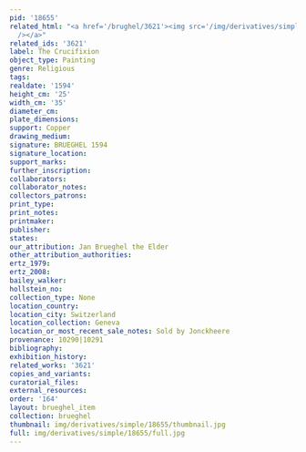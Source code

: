 ```yaml
---
pid: '18655'
related_html: "<a href='/brughel/3621'><img src='/img/derivatives/simple/3621/thumbnail.jpg'
  /></a>"
related_ids: '3621'
label: The Crucifixion
object_type: Painting
genre: Religious
tags: 
realdate: '1594'
height_cm: '25'
width_cm: '35'
diameter_cm: 
plate_dimensions: 
support: Copper
drawing_medium: 
signature: BRUEGHEL 1594
signature_location: 
support_marks: 
further_inscription: 
collaborators: 
collaborator_notes: 
collectors_patrons: 
print_type: 
print_notes: 
printmaker: 
publisher: 
states: 
our_attribution: Jan Brueghel the Elder
other_attribution_authorities: 
ertz_1979: 
ertz_2008: 
bailey_walker: 
hollstein_no: 
collection_type: None
location_country: 
location_city: Switzerland
location_collection: Geneva
location_or_most_recent_sale_notes: Sold by Jonckheere
provenance: 10290|10291
bibliography: 
exhibition_history: 
related_works: '3621'
copies_and_variants: 
curatorial_files: 
external_resources: 
order: '164'
layout: brueghel_item
collection: brueghel
thumbnail: img/derivatives/simple/18655/thumbnail.jpg
full: img/derivatives/simple/18655/full.jpg
---
```

